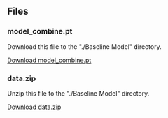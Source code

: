 ## Files

### model_combine.pt
Download this file to the "./Baseline Model" directory.

[Download model_combine.pt](https://drive.google.com/file/d/1ALz7BdCB1l8KXTBtQSjQh2Z3Bgqpw87S/view?usp=sharing)

### data.zip
Unzip this file to the "./Baseline Model" directory.

[Download data.zip](https://drive.google.com/file/d/1whFUJeOon1Nr_A-p2mernf3z0PaBfKlw/view?usp=sharing)
